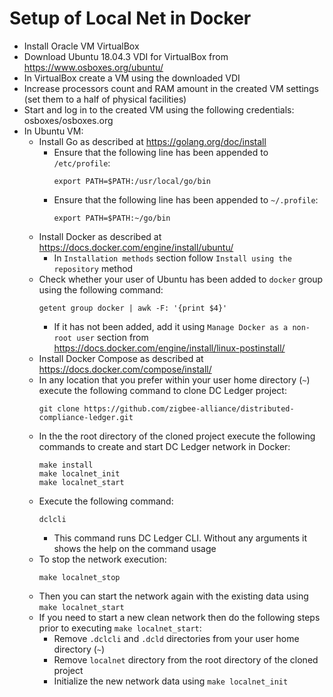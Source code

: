 # Setup of Local Net in Docker

- Install Oracle VM VirtualBox
- Download Ubuntu 18.04.3 VDI for VirtualBox from https://www.osboxes.org/ubuntu/
- In VirtualBox create a VM using the downloaded VDI
- Increase processors count and RAM amount in the created VM settings (set them to a half of physical facilities)
- Start and log in to the created VM using the following credentials: osboxes/osboxes.org
- In Ubuntu VM:
  - Install Go as described at https://golang.org/doc/install
    - Ensure that the following line has been appended to `/etc/profile`:
        ```
        export PATH=$PATH:/usr/local/go/bin
        ```
    - Ensure that the following line has been appended to `~/.profile`:
        ```
        export PATH=$PATH:~/go/bin
        ```
  - Install Docker as described at https://docs.docker.com/engine/install/ubuntu/
    - In `Installation methods` section follow `Install using the repository` method
  - Check whether your user of Ubuntu has been added to `docker` group using the following command:
    ```
    getent group docker | awk -F: '{print $4}'
    ```
    - If it has not been added, add it using `Manage Docker as a non-root user` section from https://docs.docker.com/engine/install/linux-postinstall/
  - Install Docker Compose as described at https://docs.docker.com/compose/install/
  - In any location that you prefer within your user home directory (`~`) execute the following command to clone DC Ledger project:
    ```
    git clone https://github.com/zigbee-alliance/distributed-compliance-ledger.git
    ```
  - In the the root directory of the cloned project execute the following commands to create and start DC Ledger network in Docker:
    ```
    make install
    make localnet_init
    make localnet_start
    ```
  - Execute the following command:
    ```
    dclcli
    ```
    - This command runs DC Ledger CLI. Without any arguments it shows the help on the command usage
  - To stop the network execution:
    ```
    make localnet_stop
    ```
  - Then you can start the network again with the existing data using `make localnet_start`
  - If you need to start a new clean network then do the following steps prior to executing `make localnet_start`:
    - Remove `.dclcli` and `.dcld` directories from your user home directory (`~`)
    - Remove `localnet` directory from the root directory of the cloned project
    - Initialize the new network data using `make localnet_init`
